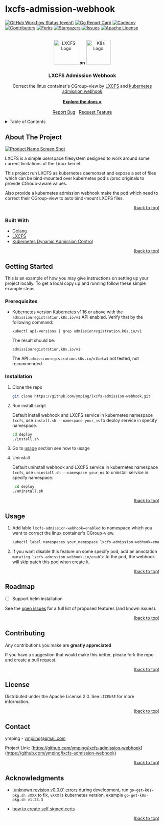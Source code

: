 # lxcfs-admission-webhook

<div id="top"></div>
<!--
*** Thanks for checking out the Best-README-Template. If you have a suggestion
*** that would make this better, please fork the repo and create a pull request
*** or simply open an issue with the tag "enhancement".
*** Don't forget to give the project a star!
*** Thanks again! Now go create something AMAZING! :D
-->



<!-- PROJECT SHIELDS -->
<!--
*** I'm using markdown "reference style" links for readability.
*** Reference links are enclosed in brackets [ ] instead of parentheses ( ).
*** See the bottom of this document for the declaration of the reference variables
*** for contributors-url, forks-url, etc. This is an optional, concise syntax you may use.
*** https://www.markdownguide.org/basic-syntax/#reference-style-links
-->
[![GitHub Workflow Status (event)][github-workflow-status-shield]][github-workflow-status-url]
[![Go Report Card][go-report-card-shield]][go-report-card-url]
[![Codecov][codecov-shield]][codecov-url]
[![Contributors][contributors-shield]][contributors-url]
[![Forks][forks-shield]][forks-url]
[![Stargazers][stars-shield]][stars-url]
[![Issues][issues-shield]][issues-url]
[![Apache License][license-shield]][license-url]


<!-- PROJECT LOGO -->
<br />
<div align="center">
  <a href="https://linuxcontainers.org/lxcfs/introduction/">
    <img src="https://linuxcontainers.org/static/img/containers.small.png" alt="LXCFS Logo" width="80" height="80">
  </a>
  <strong>on</strong>
  <a href="https://kubernetes.io/">
    <img src="https://kubernetes.io/images/favicon.png" alt="K8s Logo" width="80" height="80">
  </a>

<h3 align="center">LXCFS Admission Webhook</h3>

  <p align="center">
    Correct the linux container's CGroup-view by <a href="https://linuxcontainers.org/lxcfs/introduction/">LXCFS</a> and <a href="https://kubernetes.io/docs/reference/access-authn-authz/extensible-admission-controllers/">kubernetes admission webhook</a>
    <br />
    <br />
    <a href="https://github.com/ymping/lxcfs-admission-webhook"><strong>Explore the docs »</strong></a>
    <br />
    <br />
    <a href="https://github.com/ymping/lxcfs-admission-webhook/issues">Report Bug</a>
    ·
    <a href="https://github.com/ymping/lxcfs-admission-webhook/issues">Request Feature</a>
  </p>
</div>



<!-- TABLE OF CONTENTS -->
<details>
  <summary>Table of Contents</summary>
  <ol>
    <li>
      <a href="#about-the-project">About The Project</a>
      <ul>
        <li><a href="#built-with">Built With</a></li>
      </ul>
    </li>
    <li>
      <a href="#getting-started">Getting Started</a>
      <ul>
        <li><a href="#prerequisites">Prerequisites</a></li>
        <li><a href="#installation">Installation</a></li>
      </ul>
    </li>
    <li><a href="#usage">Usage</a></li>
    <li><a href="#roadmap">Roadmap</a></li>
    <li><a href="#contributing">Contributing</a></li>
    <li><a href="#license">License</a></li>
    <li><a href="#contact">Contact</a></li>
    <li><a href="#acknowledgments">Acknowledgments</a></li>
  </ol>
</details>



<!-- ABOUT THE PROJECT -->
## About The Project

[![Product Name Screen Shot][product-screenshot]](https://www.processon.com/view/link/6208d461f346fb3a0a38d972)

LXCFS is a simple userspace filesystem designed to work around some current limitations of the Linux kernel.

This project run LXCFS as kubernetes daemonset and expose a set of files which can be bind-mounted over kubernetes pod's /proc originals to provide CGroup-aware values.

Also provide a kubernetes admission webhook make the pod which need to correct their CGroup-view to auto bind-mount LXCFS files.

<p align="right">(<a href="#top">back to top</a>)</p>



### Built With

* [Golang](https://go.dev/)
* [LXCFS](https://linuxcontainers.org/lxcfs/introduction/)
* [Kubernetes Dynamic Admission Control](https://kubernetes.io/docs/reference/access-authn-authz/extensible-admission-controllers/)
 
<p align="right">(<a href="#top">back to top</a>)</p>



<!-- GETTING STARTED -->
## Getting Started

This is an example of how you may give instructions on setting up your project locally.
To get a local copy up and running follow these simple example steps.

### Prerequisites

* Kubernetes version
  Kubernetes v1.16 or above with the `admissionregistration.k8s.io/v1` API enabled. Verify that by the following command:
  ```
  kubectl api-versions | grep admissionregistration.k8s.io/v1
  ```
  The result should be:
  ```
  admissionregistration.k8s.io/v1
  ```
  The API `admissionregistration.k8s.io/v1beta1` not tested, not recommended.

### Installation

1. Clone the repo
   ```sh
   git clone https://github.com/ymping/lxcfs-admission-webhook.git
   ```
3. Run install script
   
   Default install webhook and LXCFS service in kubernetes namespace `lxcfs`,
   use `install.sh --namespace your_ns` to deploy service in specify namespace.
   ```sh
   cd deploy
   ./install.sh
   ```
4. Go to [usage](#usage) section see how to usage
5. Uninstall

   Default uninstall webhook and LXCFS service in kubernetes namespace `lxcfs`,
   use `uninstall.sh --namespace your_ns` to uninstall service in specify namespace.
   ```sh
    cd deploy
   ./uninstall.sh
   ```

<p align="right">(<a href="#top">back to top</a>)</p>



<!-- USAGE EXAMPLES -->
## Usage

1. Add lable `lxcfs-admission-webhook=enabled` to namespace which you want to correct the linux container's CGroup-view.
   ```sh
   kubectl label namespaces your_namespace lxcfs-admission-webhook=enabled
   ```
2. If you want disable this feature on some specify pod,
   add an annotation `mutating.lxcfs-admission-webhook.io/enable` to the pod,
   the webhook will skip patch this pod when create it.

<p align="right">(<a href="#top">back to top</a>)</p>



<!-- ROADMAP -->
## Roadmap

- [ ] Support helm installation

See the [open issues](https://github.com/ymping/lxcfs-admission-webhook/issues) for a full list of proposed features (and known issues).

<p align="right">(<a href="#top">back to top</a>)</p>



<!-- CONTRIBUTING -->
## Contributing

Any contributions you make are **greatly appreciated**.

If you have a suggestion that would make this better, please fork the repo and create a pull request.

<p align="right">(<a href="#top">back to top</a>)</p>



<!-- LICENSE -->
## License

Distributed under the Apache License 2.0. See `LICENSE` for more information.

<p align="right">(<a href="#top">back to top</a>)</p>



<!-- CONTACT -->
## Contact

ymping - [ympiing@gmail.com](mailto:ympiing@gmail.com)

Project Link: [https://github.com/ymping/lxcfs-admission-webhook](https://github.com/ymping/lxcfs-admission-webhook)

<p align="right">(<a href="#top">back to top</a>)</p>



<!-- ACKNOWLEDGMENTS -->
## Acknowledgments

* ['unknown revision v0.0.0' errors](https://github.com/kubernetes/kubernetes/issues/79384) during development,
  run `go-get-k8s-pkg.sh vXXX` to fix, `vXXX` is kubernetes version, example `go-get-k8s-pkg.sh v1.23.3`

* [how to create self signed certs](https://kubernetes.io/docs/tasks/administer-cluster/certificates/#openssl)

<p align="right">(<a href="#top">back to top</a>)</p>



<!-- MARKDOWN LINKS & IMAGES -->
<!-- https://www.markdownguide.org/basic-syntax/#reference-style-links -->
[github-workflow-status-shield]: https://img.shields.io/github/workflow/status/ymping/lxcfs-admission-webhook/Go?event=push&style=for-the-badge
[github-workflow-status-url]: https://github.com/ymping/lxcfs-admission-webhook/actions/workflows/go.yml
[go-report-card-shield]: https://goreportcard.com/badge/github.com/ymping/lxcfs-admission-webhook?style=for-the-badge
[go-report-card-url]: https://goreportcard.com/report/github.com/ymping/lxcfs-admission-webhook
[codecov-shield]: https://img.shields.io/codecov/c/github/ymping/lxcfs-admission-webhook?style=for-the-badge
[codecov-url]: https://app.codecov.io/gh/ymping/lxcfs-admission-webhook/
[contributors-shield]: https://img.shields.io/github/contributors/ymping/lxcfs-admission-webhook.svg?style=for-the-badge
[contributors-url]: https://github.com/ymping/lxcfs-admission-webhook/graphs/contributors
[forks-shield]: https://img.shields.io/github/forks/ymping/lxcfs-admission-webhook.svg?style=for-the-badge
[forks-url]: https://github.com/ymping/lxcfs-admission-webhook/network/members
[stars-shield]: https://img.shields.io/github/stars/ymping/lxcfs-admission-webhook.svg?style=for-the-badge
[stars-url]: https://github.com/ymping/lxcfs-admission-webhook/stargazers
[issues-shield]: https://img.shields.io/github/issues/ymping/lxcfs-admission-webhook.svg?style=for-the-badge
[issues-url]: https://github.com/ymping/lxcfs-admission-webhook/issues
[license-shield]: https://img.shields.io/github/license/ymping/lxcfs-admission-webhook.svg?style=for-the-badge
[license-url]: https://github.com/ymping/lxcfs-admission-webhook/blob/master/LICENSE
[product-screenshot]: http://assets.processon.com/chart_image/6208c9970e3e7407d1cddc1d.png
